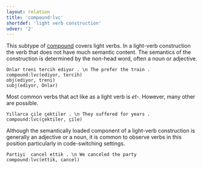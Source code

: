 ```yaml
---
layout: relation
title: 'compound:lvc'
shortdef: 'light verb construction'
udver: '2'
---
```


This subtype of [compound]() covers light verbs.
In a  light-verb construction the verb that does not have much semantic content.
The semantics of the construction is determined by the non-head word,
often a noun or adjective.

~~~ sdparse
Onlar treni tercih ediyor . \n The prefer the train .
compound:lvc(ediyor, tercih)
obj(ediyor, treni)
subj(ediyor, Onlar)
~~~

Most common verbs that act like as a light verb is _et-_.
However, many other are possible.

~~~ sdparse
Yıllarca çile çektiler . \n They suffered for years .
compound:lvc(çektiler, çile)
~~~

Although the semantically loaded component of a light-verb construction is
generally an adjective or a noun,
it is common to observe verbs in this position particularly in code-switching settings.

~~~ sdparse
Partiyi  cancel ettik . \n We canceled the party
compound:lvc(ettik, cancel)
~~~
<!-- Interlanguage links updated Út 9. května 2023, 20:04:06 CEST -->
